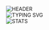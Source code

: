 ![HEADER](https://capsule-render.vercel.app/api?type=waving&color=auto&theme=tokyonight&height=120&section=header&text=Daesang+Choi&animation=fadeIn&fontSize=55&fontAlign=75)  
![TYPING SVG](https://readme-typing-svg.demolab.com/?lines=Always+Awake+🌙)  
![STATS](https://github-readme-stats.vercel.app/api?username=LIONHOOD&count_private=true&show_icons=true&theme=tokyonight&hide_border=true&include_all_commits=true&custom_title=Stats)  
